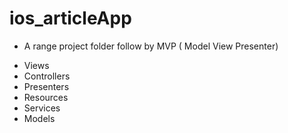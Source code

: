 # ios_articleApp

- A range project folder follow by MVP ( Model View Presenter)
 + Views
 + Controllers
 + Presenters
 + Resources
 + Services
 + Models
